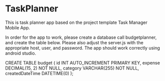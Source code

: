 # TaskPlanner
This is task planner app based on the project template Task Manager Mobile App.

In order for the app to work, please create a database call budgetplanner, and create the table below. Please also adjust the server.js with the appropriate host, user, and password. The app should work correctly using android studio.

CREATE TABLE budget ( id INT AUTO_INCREMENT PRIMARY KEY, expense DECIMAL(15, 2) NOT NULL, category VARCHAR(255) NOT NULL, createdDateTime DATETIME(0)
);
